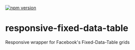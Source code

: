 [![npm version](https://badge.fury.io/js/responsive-fixed-data-table.svg)](http://badge.fury.io/js/responsive-fixed-data-table)
# responsive-fixed-data-table
Responsive wrapper for Facebook's Fixed-Data-Table grids
